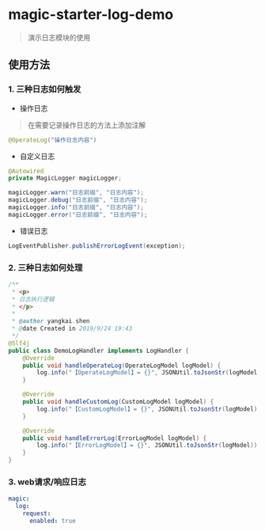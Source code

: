 # magic-starter-log-demo

> 演示日志模块的使用

## 使用方法

### 1. 三种日志如何触发

- 操作日志

> 在需要记录操作日志的方法上添加注解

```java
@OperateLog("操作日志内容")
```

- 自定义日志

```java
@Autowired
private MagicLogger magicLogger;

magicLogger.warn("日志前缀", "日志内容");
magicLogger.debug("日志前缀", "日志内容");
magicLogger.info("日志前缀", "日志内容");
magicLogger.error("日志前缀", "日志内容");
```

- 错误日志

```java
LogEventPublisher.publishErrorLogEvent(exception);
```

### 2. 三种日志如何处理

```java
/**
 * <p>
 * 日志执行逻辑
 * </p>
 *
 * @author yangkai.shen
 * @date Created in 2019/9/24 19:43
 */
@Slf4j
public class DemoLogHandler implements LogHandler {
    @Override
    public void handleOperateLog(OperateLogModel logModel) {
        log.info("【OperateLogModel】= {}", JSONUtil.toJsonStr(logModel));
    }

    @Override
    public void handleCustomLog(CustomLogModel logModel) {
        log.info("【CustomLogModel】= {}", JSONUtil.toJsonStr(logModel));
    }

    @Override
    public void handleErrorLog(ErrorLogModel logModel) {
        log.info("【ErrorLogModel】= {}", JSONUtil.toJsonStr(logModel));
    }
}
```

### 3. web请求/响应日志

```yaml
magic:
  log:
    request:
      enabled: true
```